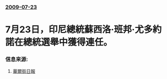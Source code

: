 ### [2009-07-23](/news/2009/07/23/index.md)

##### 
# 7月23日，印尼總統蘇西洛·班邦·尤多約諾在總統選舉中獲得連任。




### 信息来源:

1. [華爾街日報](http://chinese.wsj.com/gb/20090724/BAS023658.asp?source=NewSearch)
